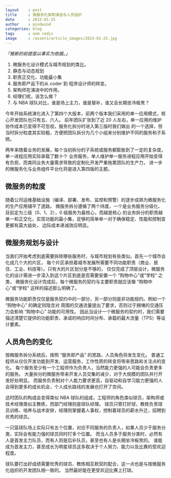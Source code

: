 ```yaml
---
layout    : post
title     : 微服务化架构演进与人员组织
date      : 2015-01-25
author    : mindwind
categories: blog
tags      : oom redis
image     : /assets/article_images/2015-01-25.jpg
---
```



_「推断的前提是以事实为依据。」_


1. 微服务化设计模式与城市规划的类比。
2. 静态与动态规划
3. 职责正交化、功能最小集
4. 服务即产品下的从 coder 到 程序设计师的转变。
5. 架构师在演进中的作用。
6. 经理们呢，该怎么做？
7. 与 NBA 球队对比，谁是场上主力，谁是替补，谁又会长期坐冷板凳？


今年开始系统演化进入了第四个大版本，前两个版本我们采用的单一应用模式，核心开发团队也只有五、六人。
前年团队扩张到了近 20 人左右，单一应用的维护协作成本已变得不可忽视，服务化拆分时进入第三版时我们做出
的一个选择，但当时拆分粒度其实较粗，方便把团队拆分为几个小组来分别维护不同的服务和子系统。

两年来随着业务的发展，每个当初拆分的子系统或服务都膨胀到了一定的复杂度。单一进程应用实际承载了数十个
业务服务，单人维护单一服务进程应用开始变得有负担，而类同业务大量需求导致的定制化开发严重拖累团队的生产力，
进一步的微服务化与业务组件平台化将是进入第四版的主题。


## 微服务的粒度
随着公司运维基础设施（编译、部署、发布、监控和预警）的逐步成熟为微服务化的生产应用铺平了道路。
微服务拆分遵循了两个纬度，一个是业务服务分级化、目前定为三级（0、1、2），0 级服务为最核心，而越是核心
的业务拆分的职责越单一和正交化，实现功能的最小集，足够的简单单一对于确保稳定、性能和控制变更都有莫大益处，
边际成本递减效应明显。


## 微服务规划与设计
当我们开始考虑到底需要拆除哪些服务时，与城市规划有些类似。首先一个城市会化成几个大的片区，
每个片区承担着城市发展所需要不同功能职责（商业、居住、工业、科技等）。只有大的片区划分是不够的，
仅仅完成了顶层设计，微服务化的设计需进一步深入到这个片区到底是否需要安置一个 “购物中心”或“学校” 之类，
微服务化设计完成后，每个微服务的契约与主要职责就应该像 “购物中心”或“学校” 这样的描述那么明确了。

微服务功能职责仅仅是服务契约中的一部分，另一部分则是非功能规约。例如一个 “购物中心” 的确定则隐含对
周围的交通流量提出了要求，否则过于拥堵的交通压力会影响 “购物中心” 功能的可用性。
因此当设计一个微服务的契约时，我们需要描述清楚它提供的功能职责、承诺的响应时间分布、承载的最大流量（TPS）等设计要素。


## 人员角色的变化
按微服务拆分系统后，按照 “服务即产品” 的思路，人员角色将发生变化。
普通工程师从仅仅开发功能到开发、运营服务，工作性质的转变将带来思路和关注点的变化。
每个服务至少有一个工程师作为负责人，当然能力更强的人可能会负责更多的服务。
大量拆分的微服务带来开发人员交集的减少，对于大规模的团队并行开发好处明显。
而服务负责制对个人能力要求更高，自驱动和自学习能力更强的人会得到更多的成长机会，个人成长路线的发展也打开了空间。

这时团队的构成会变得类似 NBA 球队的组成，工程师的角色类似球员，架构师或技术经理类似主教练，而部门经理则是球队经理。
球员只管打好球，教练负责球员训练、培养与战术安排，经理则掌握着人事权，控制着球员的薪水升迁，招聘到优秀的球员。

一只篮球队场上实际只有五个位置，对应不同服务的负责人，如果人员少于服务分类，实际会有能力强的球员同时打多个位置。
而当人员多于服务分类时，必然有人是首发主力队员，而有人则是后补队员，甚至也有人是长期坐冷板凳的。
谁能成为首发主力，甚至成长为明星球员这多取决于个人努力、能力以及比赛的受欢迎程度。

球队要打出好成绩需要优秀的球员、教练相互默契的配合，这一点也是与按微服务化组织的开发团队相一致的。
当然最好能在更受欢迎比赛上打球。
